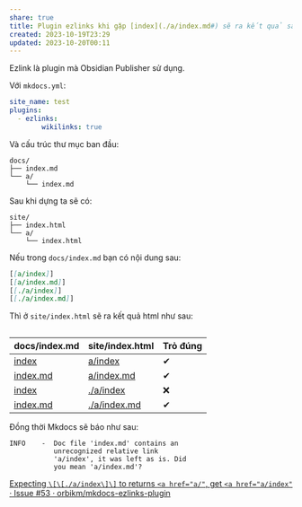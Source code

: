 ```yaml
---
share: true
title: Plugin ezlinks khi gặp [index](./a/index.md#) sẽ ra kết quả sai
created: 2023-10-19T23:29
updated: 2023-10-20T00:11
---
```

Ezlink là plugin mà Obsidian Publisher sử dụng.

Với `mkdocs.yml`:
```yaml
site_name: test
plugins:
  - ezlinks:
        wikilinks: true
```

Và cấu trúc thư mục ban đầu:
```
docs/ 
├── index.md 
└── a/ 
	└── index.md
```
Sau khi dựng ta sẽ có:
```
site/ 
├── index.html
└── a/ 
	└── index.html
```

Nếu trong `docs/index.md` bạn có nội dung sau:
```markdown
[[a/index]]
[[a/index.md]]
[[./a/index]]
[[./a/index.md]]
```
Thì ở `site/index.html` sẽ ra kết quả html như sau:
```html
```

| docs/index.md    | site/index.html                                    | Trỏ đúng |
| ---------------- | -------------------------------------------------- | -------- |
| [index](a/index.md#)      | <a href="a/" title="a/index">a/index</a>           | ✔        |
| [index.md](a/index.md.md#)   | <a href="a/" title="a/index.md">a/index.md</a>     | ✔        |
| [index](./a/index.md#)    | <a href="a/index" title="./a/index">./a/index</a>  | ❌        |
| [index.md](./a/index.md.md#) | <a href="a/" title="./a/index.md">./a/index.md</a> | ✔       |

Đồng thời Mkdocs sẽ báo như sau:
```
INFO    -  Doc file 'index.md' contains an
           unrecognized relative link
           'a/index', it was left as is. Did  
           you mean 'a/index.md'?
```

[Expecting `\[\[./a/index\]\]` to returns `<a href="a/"`, get `<a href="a/index"` · Issue #53 · orbikm/mkdocs-ezlinks-plugin](https://github.com/orbikm/mkdocs-ezlinks-plugin/issues/53 "Expecting `[[./a/index]]` to returns `&lt;a href=&quot;a/&quot;`, get `&lt;a href=&quot;a/index&quot;` · Issue #53 · orbikm/mkdocs-ezlinks-plugin")